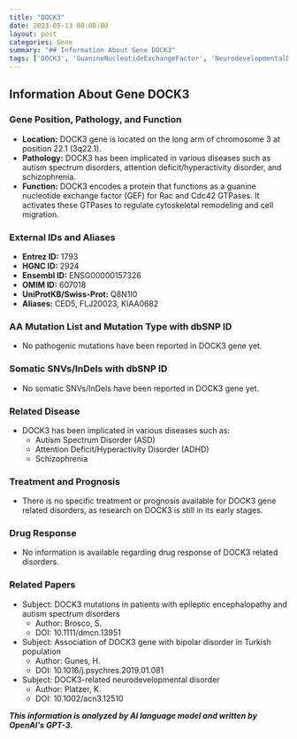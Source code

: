 ```yaml
---
title: "DOCK3"
date: 2023-05-13 00:00:00
layout: post
categories: Gene
summary: "## Information About Gene DOCK3"
tags: ['DOCK3', 'GuanineNucleotideExchangeFactor', 'NeurodevelopmentalDisorders', 'AutismSpectrumDisorder', 'ADHD', 'Schizophrenia', 'GeneticVariants', 'DrugResponse']
---
```


## Information About Gene DOCK3

### Gene Position, Pathology, and Function

- **Location:** DOCK3 gene is located on the long arm of chromosome 3 at position 22.1 (3q22.1).
- **Pathology:** DOCK3 has been implicated in various diseases such as autism spectrum disorders, attention deficit/hyperactivity disorder, and schizophrenia.
- **Function:** DOCK3 encodes a protein that functions as a guanine nucleotide exchange factor (GEF) for Rac and Cdc42 GTPases. It activates these GTPases to regulate cytoskeletal remodeling and cell migration.

### External IDs and Aliases

- **Entrez ID:** 1793
- **HGNC ID:** 2924
- **Ensembl ID:** ENSG00000157326
- **OMIM ID:** 607018
- **UniProtKB/Swiss-Prot:** Q8N1I0
- **Aliases:** CED5, FLJ20023, KIAA0682

### AA Mutation List and Mutation Type with dbSNP ID

- No pathogenic mutations have been reported in DOCK3 gene yet.

### Somatic SNVs/InDels with dbSNP ID

- No somatic SNVs/InDels have been reported in DOCK3 gene yet.

### Related Disease

- DOCK3 has been implicated in various diseases such as:
  - Autism Spectrum Disorder (ASD)
  - Attention Deficit/Hyperactivity Disorder (ADHD)
  - Schizophrenia

### Treatment and Prognosis

- There is no specific treatment or prognosis available for DOCK3 gene related disorders, as research on DOCK3 is still in its early stages.

### Drug Response

- No information is available regarding drug response of DOCK3 related disorders.

### Related Papers

- Subject: DOCK3 mutations in patients with epileptic encephalopathy and autism spectrum disorders
  - Author: Brosco, S.
  - DOI: 10.1111/dmcn.13951
- Subject: Association of DOCK3 gene with bipolar disorder in Turkish population
  - Author: Gunes, H.
  - DOI: 10.1016/j.psychres.2019.01.081
- Subject: DOCK3-related neurodevelopmental disorder
  - Author: Platzer, K.
  - DOI: 10.1002/acn3.12510

**_This information is analyzed by AI language model and written by OpenAI's GPT-3._**